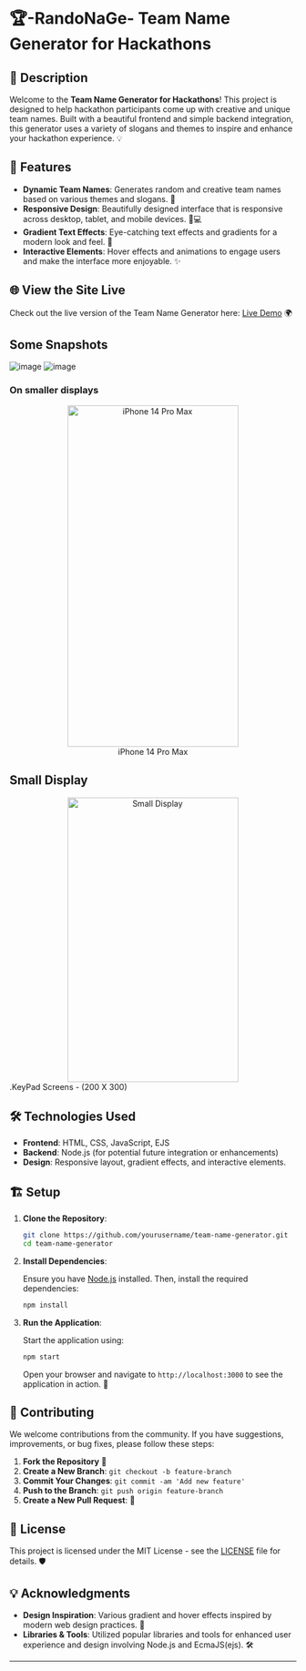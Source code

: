 
# 🏆-RandoNaGe- Team Name Generator for Hackathons

## 🚀 Description

Welcome to the **Team Name Generator for Hackathons**! This project is designed to help hackathon participants come up with creative and unique team names. Built with a beautiful frontend and simple backend integration, this generator uses a variety of slogans and themes to inspire and enhance your hackathon experience. 💡

## 🌟 Features

- **Dynamic Team Names**: Generates random and creative team names based on various themes and slogans. 🔄
- **Responsive Design**: Beautifully designed interface that is responsive across desktop, tablet, and mobile devices. 📱💻
- **Gradient Text Effects**: Eye-catching text effects and gradients for a modern look and feel. 🎨
- **Interactive Elements**: Hover effects and animations to engage users and make the interface more enjoyable. ✨

## 🌐 View the Site Live

Check out the live version of the Team Name Generator here: [Live Demo](https://your-live-site-url.com) 🌍

## Some Snapshots
![image](https://github.com/user-attachments/assets/d71ec88d-9879-4ead-8c50-f58e5cd2afd6)
![image](https://github.com/user-attachments/assets/5b754044-288b-4c1b-a9d6-1d61fe4c0d95)

### On smaller displays

<div style="display: flex; justify-content: space-between; text-align: center;">
    <div style="flex: 1; text-align: center;">
        <img src="https://github.com/user-attachments/assets/6c659996-6064-4bd9-bedf-22b3b2bb4fa0" alt="iPhone 14 Pro Max" width="300" height="600">
        <div>iPhone 14 Pro Max</div>
    </div>
</div>

## Small Display
<div style="text-align: center;">
    <img src="https://github.com/user-attachments/assets/4f2a6266-d705-4347-a80b-44f1b1c60e42" alt="Small Display" width="300" height="500">
</div>

<div>
    .KeyPad Screens - (200 X 300)
</div>

## 🛠️ Technologies Used

- **Frontend**: HTML, CSS, JavaScript, EJS
- **Backend**: Node.js (for potential future integration or enhancements)
- **Design**: Responsive layout, gradient effects, and interactive elements.

## 🏗️ Setup

1. **Clone the Repository**:

    ```bash
    git clone https://github.com/yourusername/team-name-generator.git
    cd team-name-generator
    ```

2. **Install Dependencies**:

    Ensure you have [Node.js](https://nodejs.org/) installed. Then, install the required dependencies:

    ```bash
    npm install
    ```

3. **Run the Application**:

    Start the application using:

    ```bash
    npm start
    ```

    Open your browser and navigate to `http://localhost:3000` to see the application in action. 🌟

## 🤝 Contributing

We welcome contributions from the community. If you have suggestions, improvements, or bug fixes, please follow these steps:

1. **Fork the Repository** 🍴
2. **Create a New Branch**: `git checkout -b feature-branch`
3. **Commit Your Changes**: `git commit -am 'Add new feature'`
4. **Push to the Branch**: `git push origin feature-branch`
5. **Create a New Pull Request**: 📝

## 📜 License

This project is licensed under the MIT License - see the [LICENSE](LICENSE) file for details. 🛡️

## 💡 Acknowledgments

- **Design Inspiration**: Various gradient and hover effects inspired by modern web design practices. 🎨
- **Libraries & Tools**: Utilized popular libraries and tools for enhanced user experience and design involving Node.js and EcmaJS(ejs). 🛠️

---

